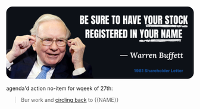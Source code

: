[![intro](imgs/buffett.png)](https://www.whydrs.org/companies-who-encourage-drs "After formal IRS clarification, Buffett explains that a property law \"did not cover participation by shareholders whose stock was registered in the name of nominees, such as brokers, and additionally required that the owners\" certify ownership of their own assets.")

agenda'd action no-item for wqeek  of 27th: 
> Bur work and [circling back](https://x.com/roily23/status/1965726776187125867) to {{NAME}}
